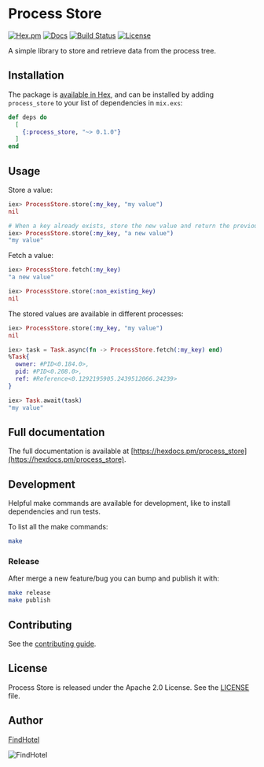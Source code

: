 # Process Store

[![Hex.pm](https://img.shields.io/hexpm/v/process_store.svg)](https://hex.pm/packages/process_store)
[![Docs](https://img.shields.io/badge/hex-docs-542581.svg)](https://hexdocs.pm/process_store)
[![Build Status](https://travis-ci.com/FindHotel/process_store.svg?branch=master)](https://travis-ci.com/FindHotel/process_store)
[![License](https://img.shields.io/hexpm/l/process_store.svg)](https://github.com/FindHotel/process_store/blob/master/LICENSE)

A simple library to store and retrieve data from the process tree.

## Installation

The package is [available in Hex](https://hex.pm/packages/process_store), and can be installed by
adding `process_store` to your list of dependencies in `mix.exs`:

```elixir
def deps do
  [
    {:process_store, "~> 0.1.0"}
  ]
end
```

## Usage

Store a value:
```elixir
iex> ProcessStore.store(:my_key, "my value")
nil

# When a key already exists, store the new value and return the previous one.
iex> ProcessStore.store(:my_key, "a new value")
"my value"
```

Fetch a value:
```elixir
iex> ProcessStore.fetch(:my_key)
"a new value"

iex> ProcessStore.store(:non_existing_key)
nil
```

The stored values are available in different processes:
```elixir
iex> ProcessStore.store(:my_key, "my value")
nil

iex> task = Task.async(fn -> ProcessStore.fetch(:my_key) end)
%Task{
  owner: #PID<0.184.0>,
  pid: #PID<0.208.0>,
  ref: #Reference<0.1292195905.2439512066.24239>
}

iex> Task.await(task)
"my value"
```

## Full documentation

The full documentation is available at [https://hexdocs.pm/process_store](https://hexdocs.pm/process_store).

## Development

Helpful make commands are available for development, like to install dependencies and run tests.

To list all the make commands:
```sh
make
```

### Release

After merge a new feature/bug you can bump and publish it with:

```sh
make release
make publish
```

## Contributing

See the [contributing guide](https://github.com/FindHotel/process_store/blob/master/CONTRIBUTING.md).

## License

Process Store is released under the Apache 2.0 License. See the
[LICENSE](https://github.com/FindHotel/process_store/blob/master/LICENSE) file.

## Author

[FindHotel](https://github.com/FindHotel)

![FindHotel](https://dgivdslhqe3qo.cloudfront.net/careers/photos/10047/thumb_photo_1463900217.png)
